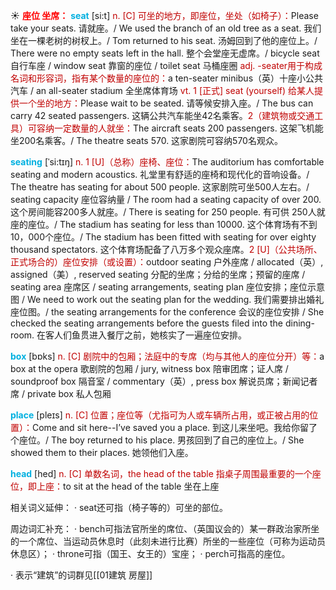 ☀ <font color="red">**座位 坐席：**</font>
<font color="sky blue">**seat**</font> [si:t] 
<font color="#c00000">n. [C] 可坐的地方，即座位，坐处（如椅子）：</font>Please take your seats. 请就座。/ We used the branch of an old tree as a seat. 我们坐在一棵老树的树杈上。/ Tom returned to his seat. 汤姆回到了他的座位上。/ There were no empty seats left in the hall. 整个会堂座无虚席。/ bicycle seat 自行车座 / window seat 靠窗的座位 / toilet seat 马桶座圈 <font color="#c00000">adj. -seater用于构成名词和形容词，指有某个数量的座位的：</font>a ten-seater minibus（英）十座小公共汽车 / an all-seater stadium 全坐席体育场 <font color="#c00000">vt. 1 [正式] seat (yourself) 给某人提供一个坐的地方：</font>Please wait to be seated. 请等候安排入座。/ The bus can carry 42 seated passengers. 这辆公共汽车能坐42名乘客。<font color="#c00000">2（建筑物或交通工具）可容纳一定数量的人就坐：</font>The aircraft seats 200 passengers. 这架飞机能坐200名乘客。/ The theatre seats 570. 这家剧院可容纳570名观众。
           
<font color="sky blue">**seating**</font> [ˈsi:tɪŋ]
<font color="#c00000">n. 1 [U]（总称）座椅、座位：</font>The auditorium has comfortable seating and modern acoustics. 礼堂里有舒适的座椅和现代化的音响设备。/ The theatre has seating for about 500 people. 这家剧院可坐500人左右。/ seating capacity 座位容纳量 / The room had a seating capacity of over 200. 这个房间能容200多人就座。/ There is seating for 250 people. 有可供 250人就座的座位。/ The stadium has seating for less than 10000. 这个体育场有不到10，000个座位。/ The stadium has been fitted with seating for over eighty thousand spectators. 这个体育场配备了八万多个观众座席。<font color="#c00000">2 [U]（公共场所、正式场合的）座位安排（或设置）：</font>outdoor seating 户外座席 / allocated（英）, assigned（美）, reserved seating 分配的坐席；分给的坐席；预留的座席 / seating area 座席区 / seating arrangements, seating plan 座位安排；座位示意图 / We need to work out the seating plan for the wedding. 我们需要排出婚礼座位图。/ the seating arrangements for the conference 会议的座位安排 / She checked the seating arrangements before the guests filed into the dining-room. 在客人们鱼贯进入餐厅之前，她核实了一遍座位安排。

<font color="sky blue">**box**</font> [bɒks] 
<font color="#c00000">n. [C] 剧院中的包厢；法庭中的专席（均与其他人的座位分开）等：</font>a box at the opera 歌剧院的包厢 / jury, witness box 陪审团席；证人席 / soundproof box 隔音室 / commentary（英）, press box 解说员席；新闻记者席 / private box 私人包厢

<font color="sky blue">**place**</font> [pleɪs] 
<font color="#c00000">n. [C] 位置；座位等（尤指可为人或车辆所占用，或正被占用的位置）：</font>Come and sit here--I’ve saved you a place. 到这儿来坐吧。我给你留了个座位。/ The boy returned to his place. 男孩回到了自己的座位上。/ She showed them to their places. 她领他们入座。

<font color="sky blue">**head**</font> [hed] 
<font color="#c00000">n. [C] 单数名词，the head of the table 指桌子周围最重要的一个座位，即上座：</font>to sit at the head of the table 坐在上座

相关词义延伸：
· seat还可指（椅子等的）可坐的部位。

周边词汇补充：
· bench可指法官所坐的席位、（英国议会的）某一群政治家所坐的一个席位、当运动员休息时（此刻未进行比赛）所坐的一些座位（可称为运动员休息区）；
· throne可指（国王、女王的）宝座；
· perch可指高的座位。

· 表示“建筑”的词群见[[01建筑 房屋]]

